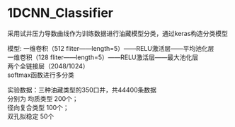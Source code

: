 # 1DCNN_Classifier
采用试井压力导数曲线作为训练数据进行油藏模型分类，通过keras构造分类模型   

模型: 一维卷积（512 fliter——length=5）——RELU激活层——平均池化层   
      一维卷积（128 fliter——length=5）——RELU激活层——最大池化层   
      两个全链接层（2048/1024）   
      softmax函数进行多分类   
     
实验数据：三种油藏类型的350口井，共44400条数据   
         分别为 均质类型 200个；   
         径向复合类型 100个；   
         双孔拟稳定 50个   
